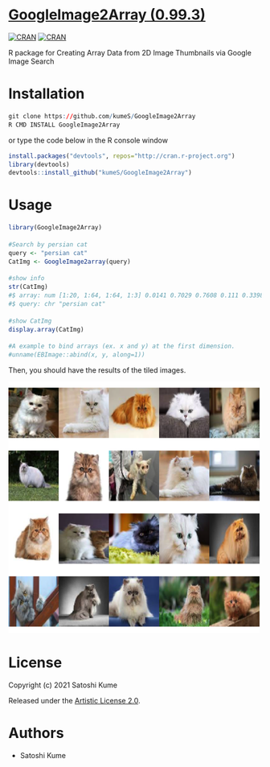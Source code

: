 # [GoogleImage2Array (0.99.3)](https://kumes.github.io/GoogleImage2Array/)

[![CRAN](https://www.r-pkg.org/badges/version/GoogleImage2Array)](https://cran.r-project.org/web/packages/GoogleImage2Array/index.html)
[![CRAN](https://cranlogs.r-pkg.org/badges/grand-total/GoogleImage2Array)](https://cran.r-project.org/web/packages/GoogleImage2Array/index.html)

R package for Creating Array Data from 2D Image Thumbnails via Google Image Search


Installation
======
```r
git clone https://github.com/kumeS/GoogleImage2Array
R CMD INSTALL GoogleImage2Array
```

or type the code below in the R console window

```r
install.packages("devtools", repos="http://cran.r-project.org")
library(devtools)
devtools::install_github("kumeS/GoogleImage2Array")
```

Usage 
======
```r
library(GoogleImage2Array)

#Search by persian cat
query <- "persian cat"
CatImg <- GoogleImage2array(query)

#show info
str(CatImg)
#$ array: num [1:20, 1:64, 1:64, 1:3] 0.0141 0.7029 0.7608 0.111 0.3398 ...
#$ query: chr "persian cat"

#show CatImg
display.array(CatImg)

#A example to bind arrays (ex. x and y) at the first dimension.
#unname(EBImage::abind(x, y, along=1))
```

Then, you should have the results of the tiled images.

![Image_persian_cat](inst/image/Image_persian_cat.png)

# License
Copyright (c) 2021 Satoshi Kume 

Released under the [Artistic License 2.0](http://www.perlfoundation.org/artistic_license_2_0).

# Authors
- Satoshi Kume
